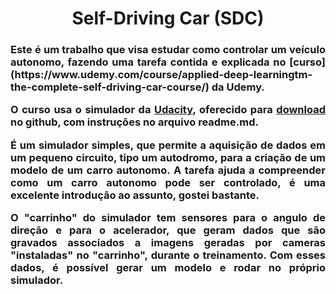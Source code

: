 
<h1 align="center">Self-Driving Car (SDC)</h>


<h3 align="justify">Este é um trabalho que visa estudar como controlar um veículo autonomo, fazendo uma tarefa contida e explicada no [curso](https://www.udemy.com/course/applied-deep-learningtm-the-complete-self-driving-car-course/) da Udemy.

O curso usa o simulador da [Udacity](https://www.udacity.com/), oferecido para [download](https://github.com/udacity/self-driving-car-sim?fbclid=IwAR3mMJZehxakhR6AE0woliIvZUiYiR0nGJX_1EXqVHv7nufSPsoYGWCLibk) no github, com instruções no arquivo readme.md.

É um simulador simples, que permite a aquisição de dados em um pequeno circuito, tipo um autodromo, para a criação de um modelo de um carro autonomo. A tarefa ajuda a compreender como um carro autonomo pode ser controlado, é uma excelente introdução ao assunto, gostei bastante.

O "carrinho" do simulador tem sensores para o angulo de direção e para o acelerador, que geram dados que são gravados associados a imagens geradas por cameras "instaladas" no "carrinho", durante o treinamento. Com esses dados, é possível gerar um modelo e rodar no próprio simulador. 


</h3>






